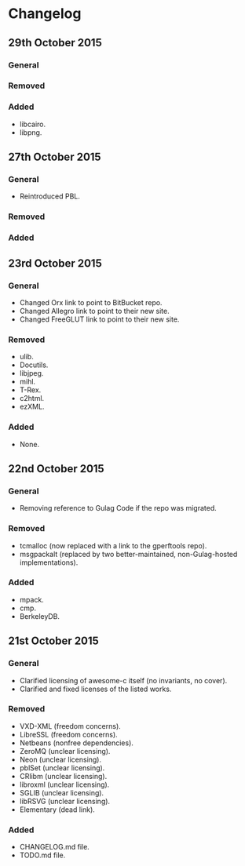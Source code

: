 # Changelog #

## 29th October 2015 ##

### General ###

### Removed ###

### Added ###

* libcairo.
* libpng.

## 27th October 2015 ##

### General ###

* Reintroduced PBL.

### Removed ###

### Added ###

## 23rd October 2015 ##

### General ###

* Changed Orx link to point to BitBucket repo.
* Changed Allegro link to point to their new site.
* Changed FreeGLUT link to point to their new site.

### Removed ###

* ulib.
* Docutils.
* libjpeg.
* mihl.
* T-Rex.
* c2html.
* ezXML.

### Added ###

* None.

## 22nd October 2015 ##

### General ###

* Removing reference to Gulag Code if the repo was migrated.

### Removed ###

* tcmalloc (now replaced with a link to the gperftools repo).
* msgpackalt (replaced by two better-maintained, non-Gulag-hosted implementations).

### Added ###

* mpack.
* cmp.
* BerkeleyDB.

## 21st October 2015 ##

### General ###

* Clarified licensing of awesome-c itself (no invariants, no cover).
* Clarified and fixed licenses of the listed works.

### Removed ###

* VXD-XML (freedom concerns).
* LibreSSL (freedom concerns).
* Netbeans (nonfree dependencies).
* ZeroMQ (unclear licensing).
* Neon (unclear licensing).
* pblSet (unclear licensing).
* CRlibm (unclear licensing).
* libroxml (unclear licensing).
* SGLIB (unclear licensing).
* libRSVG (unclear licensing).
* Elementary (dead link).

### Added ###

* CHANGELOG.md file.
* TODO.md file.
